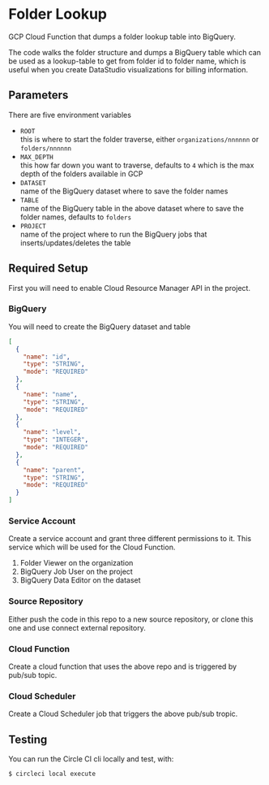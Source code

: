 # Folder Lookup

GCP Cloud Function that dumps a folder lookup table into BigQuery.

The code walks the folder structure and dumps a BigQuery table which can be used as a
lookup-table to get from folder id to folder name, which is useful when you create
DataStudio visualizations for billing information.

## Parameters

There are five environment variables

- `ROOT`  
  this is where to start the folder traverse, either `organizations/nnnnnn` or `folders/nnnnnn`
- `MAX_DEPTH`  
  this how far down you want to traverse, defaults to `4` which is the max depth of the folders available in GCP
- `DATASET`  
  name of the BigQuery dataset where to save the folder names
- `TABLE`  
  name of the BigQuery table in the above dataset where to save the folder names, defaults to `folders`
- `PROJECT`  
  name of the project where to run the BigQuery jobs that inserts/updates/deletes the table

## Required Setup

First you will need to enable Cloud Resource Manager API in the project.

### BigQuery

You will need to create the BigQuery dataset and table

```json
[
  {
    "name": "id",
    "type": "STRING",
    "mode": "REQUIRED"
  },
  {
    "name": "name",
    "type": "STRING",
    "mode": "REQUIRED"
  },
  {
    "name": "level",
    "type": "INTEGER",
    "mode": "REQUIRED"
  },
  {
    "name": "parent",
    "type": "STRING",
    "mode": "REQUIRED"
  }
]
```

### Service Account

Create a service account and grant three different permissions to it.
This service which will be used for the Cloud Function.

1. Folder Viewer on the organization
1. BigQuery Job User on the project
1. BigQuery Data Editor on the dataset

### Source Repository

Either push the code in this repo to a new source repository,
or clone this one and use connect external repository.

### Cloud Function

Create a cloud function that uses the above repo and is triggered by pub/sub topic.

### Cloud Scheduler

Create a Cloud Scheduler job that triggers the above pub/sub tropic.

## Testing

You can run the Circle CI cli locally and test, with:

```bash
$ circleci local execute
```
